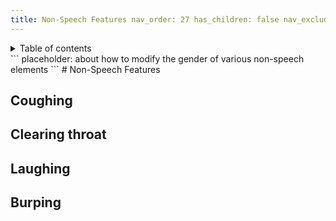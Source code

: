 ```yaml
---
title: Non-Speech Features nav_order: 27 has_children: false nav_exclude: true
---
```

<details closed markdown="block">
  <summary>
    Table of contents
  </summary>
{: .text-delta }
1. TOC
{:toc}
</details>
```
placeholder: about how to modify the gender of various non-speech elements
```
# Non-Speech Features

## Coughing

## Clearing throat

## Laughing

## Burping
